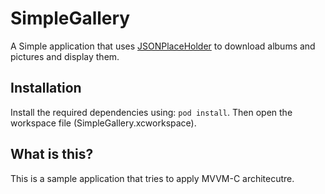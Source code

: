 # SimpleGallery

A Simple application that uses [JSONPlaceHolder](https://jsonplaceholder.typicode.com/) to download albums and pictures and display them.

## Installation

Install the required dependencies using: `pod install`. Then open the workspace file (SimpleGallery.xcworkspace).

## What is this?

This is a sample application that tries to apply MVVM-C architecutre.
